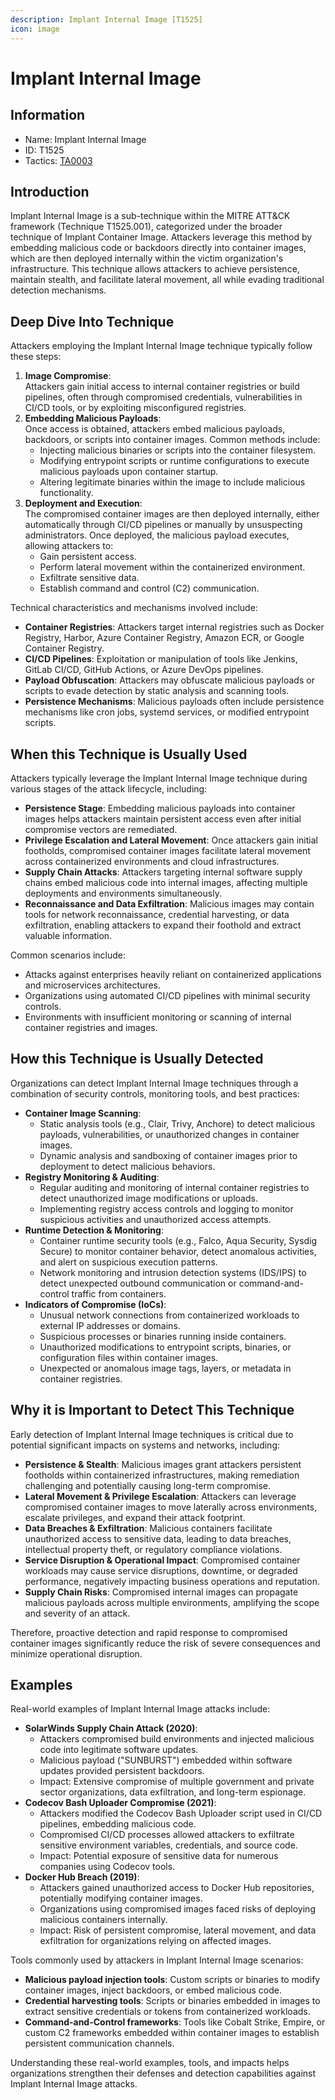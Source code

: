 ```yaml
---
description: Implant Internal Image [T1525]
icon: image
---
```


# Implant Internal Image

## Information

* Name: Implant Internal Image
* ID: T1525
* Tactics: [TA0003](./)

## Introduction

Implant Internal Image is a sub-technique within the MITRE ATT\&CK framework (Technique T1525.001), categorized under the broader technique of Implant Container Image. Attackers leverage this method by embedding malicious code or backdoors directly into container images, which are then deployed internally within the victim organization's infrastructure. This technique allows attackers to achieve persistence, maintain stealth, and facilitate lateral movement, all while evading traditional detection mechanisms.

## Deep Dive Into Technique

Attackers employing the Implant Internal Image technique typically follow these steps:

1. **Image Compromise**:\
   Attackers gain initial access to internal container registries or build pipelines, often through compromised credentials, vulnerabilities in CI/CD tools, or by exploiting misconfigured registries.
2. **Embedding Malicious Payloads**:\
   Once access is obtained, attackers embed malicious payloads, backdoors, or scripts into container images. Common methods include:
   * Injecting malicious binaries or scripts into the container filesystem.
   * Modifying entrypoint scripts or runtime configurations to execute malicious payloads upon container startup.
   * Altering legitimate binaries within the image to include malicious functionality.
3. **Deployment and Execution**:\
   The compromised container images are then deployed internally, either automatically through CI/CD pipelines or manually by unsuspecting administrators. Once deployed, the malicious payload executes, allowing attackers to:
   * Gain persistent access.
   * Perform lateral movement within the containerized environment.
   * Exfiltrate sensitive data.
   * Establish command and control (C2) communication.

Technical characteristics and mechanisms involved include:

* **Container Registries**: Attackers target internal registries such as Docker Registry, Harbor, Azure Container Registry, Amazon ECR, or Google Container Registry.
* **CI/CD Pipelines**: Exploitation or manipulation of tools like Jenkins, GitLab CI/CD, GitHub Actions, or Azure DevOps pipelines.
* **Payload Obfuscation**: Attackers may obfuscate malicious payloads or scripts to evade detection by static analysis and scanning tools.
* **Persistence Mechanisms**: Malicious payloads often include persistence mechanisms like cron jobs, systemd services, or modified entrypoint scripts.

## When this Technique is Usually Used

Attackers typically leverage the Implant Internal Image technique during various stages of the attack lifecycle, including:

* **Persistence Stage**: Embedding malicious payloads into container images helps attackers maintain persistent access even after initial compromise vectors are remediated.
* **Privilege Escalation and Lateral Movement**: Once attackers gain initial footholds, compromised container images facilitate lateral movement across containerized environments and cloud infrastructures.
* **Supply Chain Attacks**: Attackers targeting internal software supply chains embed malicious code into internal images, affecting multiple deployments and environments simultaneously.
* **Reconnaissance and Data Exfiltration**: Malicious images may contain tools for network reconnaissance, credential harvesting, or data exfiltration, enabling attackers to expand their foothold and extract valuable information.

Common scenarios include:

* Attacks against enterprises heavily reliant on containerized applications and microservices architectures.
* Organizations using automated CI/CD pipelines with minimal security controls.
* Environments with insufficient monitoring or scanning of internal container registries and images.

## How this Technique is Usually Detected

Organizations can detect Implant Internal Image techniques through a combination of security controls, monitoring tools, and best practices:

* **Container Image Scanning**:
  * Static analysis tools (e.g., Clair, Trivy, Anchore) to detect malicious payloads, vulnerabilities, or unauthorized changes in container images.
  * Dynamic analysis and sandboxing of container images prior to deployment to detect malicious behaviors.
* **Registry Monitoring & Auditing**:
  * Regular auditing and monitoring of internal container registries to detect unauthorized image modifications or uploads.
  * Implementing registry access controls and logging to monitor suspicious activities and unauthorized access attempts.
* **Runtime Detection & Monitoring**:
  * Container runtime security tools (e.g., Falco, Aqua Security, Sysdig Secure) to monitor container behavior, detect anomalous activities, and alert on suspicious execution patterns.
  * Network monitoring and intrusion detection systems (IDS/IPS) to detect unexpected outbound communication or command-and-control traffic from containers.
* **Indicators of Compromise (IoCs)**:
  * Unusual network connections from containerized workloads to external IP addresses or domains.
  * Suspicious processes or binaries running inside containers.
  * Unauthorized modifications to entrypoint scripts, binaries, or configuration files within container images.
  * Unexpected or anomalous image tags, layers, or metadata in container registries.

## Why it is Important to Detect This Technique

Early detection of Implant Internal Image techniques is critical due to potential significant impacts on systems and networks, including:

* **Persistence & Stealth**: Malicious images grant attackers persistent footholds within containerized infrastructures, making remediation challenging and potentially causing long-term compromise.
* **Lateral Movement & Privilege Escalation**: Attackers can leverage compromised container images to move laterally across environments, escalate privileges, and expand their attack footprint.
* **Data Breaches & Exfiltration**: Malicious containers facilitate unauthorized access to sensitive data, leading to data breaches, intellectual property theft, or regulatory compliance violations.
* **Service Disruption & Operational Impact**: Compromised container workloads may cause service disruptions, downtime, or degraded performance, negatively impacting business operations and reputation.
* **Supply Chain Risks**: Compromised internal images can propagate malicious payloads across multiple environments, amplifying the scope and severity of an attack.

Therefore, proactive detection and rapid response to compromised container images significantly reduce the risk of severe consequences and minimize operational disruption.

## Examples

Real-world examples of Implant Internal Image attacks include:

* **SolarWinds Supply Chain Attack (2020)**:
  * Attackers compromised build environments and injected malicious code into legitimate software updates.
  * Malicious payload ("SUNBURST") embedded within software updates provided persistent backdoors.
  * Impact: Extensive compromise of multiple government and private sector organizations, data exfiltration, and long-term espionage.
* **Codecov Bash Uploader Compromise (2021)**:
  * Attackers modified the Codecov Bash Uploader script used in CI/CD pipelines, embedding malicious code.
  * Compromised CI/CD processes allowed attackers to exfiltrate sensitive environment variables, credentials, and source code.
  * Impact: Potential exposure of sensitive data for numerous companies using Codecov tools.
* **Docker Hub Breach (2019)**:
  * Attackers gained unauthorized access to Docker Hub repositories, potentially modifying container images.
  * Organizations using compromised images faced risks of deploying malicious containers internally.
  * Impact: Risk of persistent compromise, lateral movement, and data exfiltration for organizations relying on affected images.

Tools commonly used by attackers in Implant Internal Image scenarios:

* **Malicious payload injection tools**: Custom scripts or binaries to modify container images, inject backdoors, or embed malicious code.
* **Credential harvesting tools**: Scripts or binaries embedded in images to extract sensitive credentials or tokens from containerized workloads.
* **Command-and-Control frameworks**: Tools like Cobalt Strike, Empire, or custom C2 frameworks embedded within container images to establish persistent communication channels.

Understanding these real-world examples, tools, and impacts helps organizations strengthen their defenses and detection capabilities against Implant Internal Image attacks.
